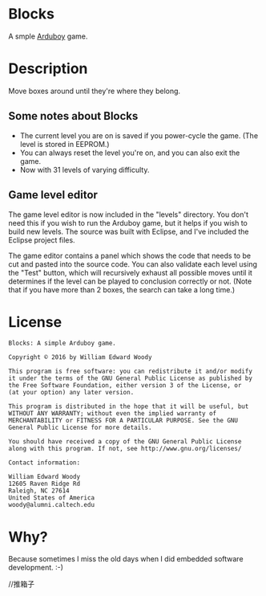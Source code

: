 # Blocks
A smple [Arduboy](https://www.arduboy.com) game.

# Description
Move boxes around until they're where they belong.

## Some notes about Blocks

- The current level you are on is saved if you power-cycle the game. (The 
level is stored in EEPROM.)
- You can always reset the level you're on, and you can also exit the game.
- Now with 31 levels of varying difficulty.

## Game level editor

The game level editor is now included in the "levels" directory. You don't 
need this if you wish to run the Arduboy game, but it helps if you wish to
build new levels. The source was built with Eclipse, and I've included the
Eclipse project files.

The game editor contains a panel which shows the code that needs to be cut
and pasted into the source code. You can also validate each level using the
"Test" button, which will recursively exhaust all possible moves until it
determines if the level can be played to conclusion correctly or not. (Note
that if you have more than 2 boxes, the search can take a long time.)

# License
    Blocks: A simple Arduboy game.
    
    Copyright © 2016 by William Edward Woody
    
    This program is free software: you can redistribute it and/or modify 
    it under the terms of the GNU General Public License as published by 
    the Free Software Foundation, either version 3 of the License, or 
    (at your option) any later version.

    This program is distributed in the hope that it will be useful, but 
    WITHOUT ANY WARRANTY; without even the implied warranty of 
    MERCHANTABILITY or FITNESS FOR A PARTICULAR PURPOSE. See the GNU 
    General Public License for more details.
    
    You should have received a copy of the GNU General Public License 
    along with this program. If not, see http://www.gnu.org/licenses/
    
    Contact information:
    
    William Edward Woody
    12605 Raven Ridge Rd
    Raleigh, NC 27614
    United States of America
    woody@alumni.caltech.edu

# Why?

Because sometimes I miss the old days when I did embedded software development. :-)

//推箱子

